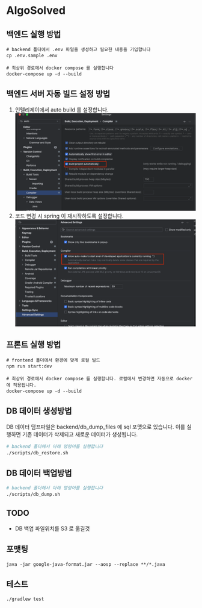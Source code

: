 # AlgoSolved

## 백엔드 실행 방법
```
# backend 폴더에서 .env 파일을 생성하고 필요한 내용을 기입합니다
cp .env.sample .env

# 최상위 경로에서 docker compose 를 실행합니다
docker-compose up -d --build
```

## 백엔드 서버 자동 빌드 설정 방법
1. 인텔리제이에서 auto build 를 설정합니다.
![img_1.png](intellij_auto_build.png)
2. 코드 변경 시 spring 이 재시작하도록 설정합니다.
![img_2.png](intellij_auto_restart.png)

## 프론트 실행 방법
```
# frontend 폴더에서 환경에 맞게 로컬 빌드
npm run start:dev

# 최상위 경로에서 docker compose 를 실행합니다. 로컬에서 변경하면 자동으로 docker에 적용됩니다.
docker-compose up -d --build
```

## DB 데이터 생성방법
DB 데이터 덤프파일은 backend/db_dump_files 에 sql 포맷으로 있습니다. 이를 실행하면 기존 데이터가 삭제되고 새로운 데이터가 생성됩니다.
```bash
# backend 폴더에서 아래 명령어를 실행합니다
./scripts/db_restore.sh
```

## DB 데이터 백업방법
```bash
# backend 폴더에서 아래 명령어를 실행합니다
./scripts/db_dump.sh
```

## TODO
- DB 백업 파일위치를 S3 로 옮길것

## 포맷팅
```
java -jar google-java-format.jar --aosp --replace **/*.java
```

## 테스트
```
./gradlew test
```

